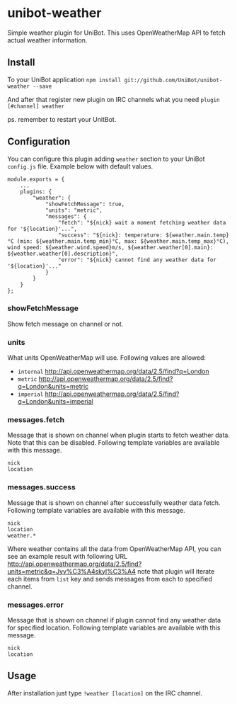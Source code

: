 # unibot-weather
Simple weather plugin for UniBot. This uses OpenWeatherMap API to fetch actual weather information.

## Install
To your UniBot application
```npm install git://github.com/UniBot/unibot-weather --save```

And after that register new plugin on IRC channels what you need
```plugin [#channel] weather```

ps. remember to restart your UnitBot.

## Configuration
You can configure this plugin adding ```weather``` section to your UniBot ```config.js``` file. Example below with
default values.

```
module.exports = { 
    ...
    plugins: {
        "weather": {
            "showFetchMessage": true,
            "units": "metric",
            "messages": {
                "fetch": "${nick} wait a moment fetching weather data for '${location}'...",
                "success": "${nick}: temperature: ${weather.main.temp}°C (min: ${weather.main.temp_min}°C, max: ${weather.main.temp_max}°C), wind speed: ${weather.wind.speed}m/s, ${weather.weather[0].main}: ${weather.weather[0].description}",
                "error": "${nick} cannot find any weather data for '${location}'..."
            }
        }
    }
};
```

### showFetchMessage
Show fetch message on channel or not.

### units
What units OpenWeatherMap will use. Following values are allowed:

 * ```internal``` http://api.openweathermap.org/data/2.5/find?q=London
 * ```metric``` http://api.openweathermap.org/data/2.5/find?q=London&units=metric
 * ```imperial``` http://api.openweathermap.org/data/2.5/find?q=London&units=imperial

### messages.fetch
Message that is shown on channel when plugin starts to fetch weather data. Note that this can be disabled. Following
template variables are available with this message.

```
nick
location
```

### messages.success
Message that is shown on channel after successfully weather data fetch. Following template variables are available with
this message.

```
nick
location
weather.*
```

Where weather contains all the data from OpenWeatherMap API, you can see an example result with following URL
http://api.openweathermap.org/data/2.5/find?units=metric&q=Jyv%C3%A4skyl%C3%A4 note that plugin will iterate each items
from ```list``` key and sends messages from each to specified channel.

### messages.error
Message that is shown on channel if plugin cannot find any weather data for specified location. Following template
variables are available with this message.

```
nick
location
```

## Usage
After installation just type ```!weather [location]``` on the IRC channel. 